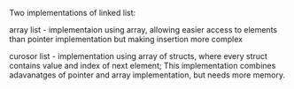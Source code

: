 Two implementations of linked list:

array list - implementaion using array, allowing easier access to elements than pointer implementation but making insertion more complex

curosor list - implementation using array of structs, where every struct contains value and index of next element;
This implementation combines adavanatges of pointer and array implementation, but needs more memory.
